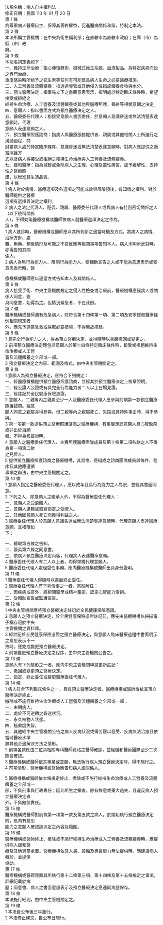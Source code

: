 法規名稱：病人自主權利法  
修正日期：民國 110 年 01 月 20 日  
第 1 條  
為尊重病人醫療自主、保障其善終權益，促進醫病關係和諧，特制定本法。  
第 2 條  
本法所稱主管機關：在中央為衛生福利部；在直轄市為直轄市政府；在縣（市）為縣（市）政  
府。  
第 3 條  
本法名詞定義如下：  
一、維持生命治療：指心肺復甦術、機械式維生系統、血液製品、為特定疾病而設之專門治療、  
重度感染時所給予之抗生素等任何有可能延長病人生命之必要醫療措施。  
二、人工營養及流體餵養：指透過導管或其他侵入性措施餵養食物與水分。  
三、預立醫療決定：指事先立下之書面意思表示，指明處於特定臨床條件時，希望接受或拒絕之  
維持生命治療、人工營養及流體餵養或其他與醫療照護、善終等相關意願之決定。  
四、意願人：指以書面方式為預立醫療決定之人。  
五、醫療委任代理人：指接受意願人書面委任，於意願人意識昏迷或無法清楚表達意願時，代理  
意願人表達意願之人。  
六、預立醫療照護諮商：指病人與醫療服務提供者、親屬或其他相關人士所進行之溝通過程，商  
討當病人處於特定臨床條件、意識昏迷或無法清楚表達意願時，對病人應提供之適當照護方  
式以及病人得接受或拒絕之維持生命治療與人工營養及流體餵養。  
七、緩和醫療：指為減輕或免除病人之生理、心理及靈性痛苦，施予緩解性、支持性之醫療照  
護，以增進其生活品質。  
第 4 條  
1 病人對於病情、醫療選項及各選項之可能成效與風險預後，有知情之權利。對於醫師提供之醫療  
選項有選擇與決定之權利。  
2 病人之法定代理人、配偶、親屬、醫療委任代理人或與病人有特別密切關係之人（以下統稱關係  
人），不得妨礙醫療機構或醫師依病人就醫療選項決定之作為。  
第 5 條  
1 病人就診時，醫療機構或醫師應以其所判斷之適當時機及方式，將病人之病情、治療方針、處  
置、用藥、預後情形及可能之不良反應等相關事項告知本人。病人未明示反對時，亦得告知其關  
係人。  
2 病人為無行為能力人、限制行為能力人、受輔助宣告之人或不能為意思表示或受意思表示時，醫  


療機構或醫師應以適當方式告知本人及其關係人。  
第 6 條  
病人接受手術、中央主管機關規定之侵入性檢查或治療前，醫療機構應經病人或關係人同意，簽  
具同意書，始得為之。但情況緊急者，不在此限。  
第 7 條  
醫療機構或醫師遇有危急病人，除符合第十四條第一項、第二項及安寧緩和醫療條例相關規定者  
外，應先予適當急救或採取必要措施，不得無故拖延。  
第 8 條  
1 具完全行為能力之人，得為預立醫療決定，並得隨時以書面撤回或變更之。  
2 前項預立醫療決定應包括意願人於第十四條特定臨床條件時，接受或拒絕維持生命治療或人工營  
養及流體餵養之全部或一部。  
3 預立醫療決定之內容、範圍及格式，由中央主管機關定之。  
第 9 條  
1 意願人為預立醫療決定，應符合下列規定：  
一、經醫療機構提供預立醫療照護諮商，並經其於預立醫療決定上核章證明。  
二、經公證人公證或有具完全行為能力者二人以上在場見證。  
三、經註記於全民健康保險憑證。  
2 意願人、二親等內之親屬至少一人及醫療委任代理人應參與前項第一款預立醫療照護諮商。經意  
願人同意之親屬亦得參與。但二親等內之親屬死亡、失蹤或具特殊事由時，得不參與。  
3 第一項第一款提供預立醫療照護諮商之醫療機構，有事實足認意願人具心智缺陷或非出於自願  
者，不得為核章證明。  
4 意願人之醫療委任代理人、主責照護醫療團隊成員及第十條第二項各款之人不得為第一項第二款  
之見證人。  
5 提供預立醫療照護諮商之醫療機構，其資格、應組成之諮商團隊成員與條件、程序及其他應遵循  
事項之辦法，由中央主管機關定之。  
第 10 條  
1 意願人指定之醫療委任代理人，應以成年且具行為能力之人為限，並經其書面同意。  
2 下列之人，除意願人之繼承人外，不得為醫療委任代理人：  
一、意願人之受遺贈人。  
二、意願人遺體或器官指定之受贈人。  
三、其他因意願人死亡而獲得利益之人。  
3 醫療委任代理人於意願人意識昏迷或無法清楚表達意願時，代理意願人表達醫療意願，其權限如  
下：  


一、聽取第五條之告知。  
二、簽具第六條之同意書。  
三、依病人預立醫療決定內容，代理病人表達醫療意願。  
4 醫療委任代理人有二人以上者，均得單獨代理意願人。  
5 醫療委任代理人處理委任事務，應向醫療機構或醫師出具身分證明。  
第 11 條  
1 醫療委任代理人得隨時以書面終止委任。  
2 醫療委任代理人有下列情事之一者，當然解任：  
一、因疾病或意外，經相關醫學或精神鑑定，認定心智能力受損。  
二、受輔助宣告或監護宣告。  
第 12 條  
1 中央主管機關應將預立醫療決定註記於全民健康保險憑證。  
2 意願人之預立醫療決定，於全民健康保險憑證註記前，應先由醫療機構以掃描電子檔存記於中央  
主管機關之資料庫。  
3 經註記於全民健康保險憑證之預立醫療決定，與意願人臨床醫療過程中書面明示之意思表示不一  
致時，應完成變更預立醫療決定。  
4 前項變更預立醫療決定之程序，由中央主管機關公告之。  
第 13 條  
意願人有下列情形之一者，應向中央主管機關申請更新註記：  
一、撤回或變更預立醫療決定。  
二、指定、終止委任或變更醫療委任代理人。  
第 14 條  
1 病人符合下列臨床條件之一，且有預立醫療決定者，醫療機構或醫師得依其預立醫療決定終止、  
撤除或不施行維持生命治療或人工營養及流體餵養之全部或一部：  
一、末期病人。  
二、處於不可逆轉之昏迷狀況。  
三、永久植物人狀態。  
四、極重度失智。  
五、其他經中央主管機關公告之病人疾病狀況或痛苦難以忍受、疾病無法治癒且依當時醫療水準  
無其他合適解決方法之情形。  
2 前項各款應由二位具相關專科醫師資格之醫師確診，並經緩和醫療團隊至少二次照會確認。  
3 醫療機構或醫師依其專業或意願，無法執行病人預立醫療決定時，得不施行之。  
4 前項情形，醫療機構或醫師應告知病人或關係人。  


5 醫療機構或醫師依本條規定終止、撤除或不施行維持生命治療或人工營養及流體餵養之全部或一  
部，不負刑事與行政責任；因此所生之損害，除有故意或重大過失，且違反病人預立醫療決定者  
外，不負賠償責任。  
第 15 條  
醫療機構或醫師對前條第一項第一款及第五款之病人，於開始執行預立醫療決定前，應向有意思  
能力之意願人確認該決定之內容及範圍。  
第 16 條  
醫療機構或醫師終止、撤除或不施行維持生命治療或人工營養及流體餵養時，應提供病人緩和醫  
療及其他適當處置。醫療機構依其人員、設備及專長能力無法提供時，應建議病人轉診，並提供  
協助。  
第 17 條  
醫療機構或醫師應將其所執行第十二條第三項、第十四條及第十五條規定之事項，詳細記載於病  
歷；同意書、病人之書面意思表示及預立醫療決定應連同病歷保存。  
第 18 條  
本法施行細則，由中央主管機關定之。  
第 19 條  
1 本法自公布後三年施行。  
2 本法修正條文，自公布日施行。  


